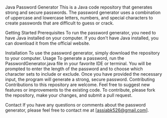 Java Password Generator
This is a Java code repository that generates strong and secure passwords. The password generator uses a combination of uppercase and lowercase letters, numbers, and special characters to create passwords that are difficult to guess or crack.

Getting Started
Prerequisites
To run the password generator, you need to have Java installed on your computer. If you don't have Java installed, you can download it from the official website.

Installation
To use the password generator, simply download the repository to your computer.
Usage
To generate a password, run the PasswordGenerator.java file in your favorite IDE or terminal. You will be prompted to enter the length of the password and to choose which character sets to include or exclude. Once you have provided the necessary input, the program will generate a strong, secure password.
Contributing
Contributions to this repository are welcome. Feel free to suggest new features or improvements to the existing code. To contribute, please fork the repository, make your changes, and submit a pull request.

Contact
If you have any questions or comments about the password generator, please feel free to contact me at [assiabk526@gmail.com].
